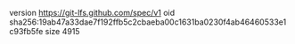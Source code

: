version https://git-lfs.github.com/spec/v1
oid sha256:19ab47a33dae7f192ffb5c2cbaeba00c1631ba0230f4ab46460533e1c93fb5fe
size 4915
